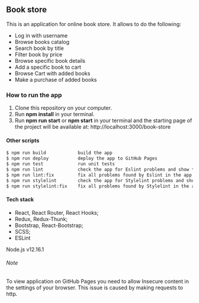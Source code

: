 ## **Book store**

This is an application for online book store. It allows to do the following:
- Log in with username
- Browse books catalog
- Search book by title
- Filter book by price
- Browse specific book details
- Add a specific book to cart
- Browse Cart with added books
- Make a purchase of added books

### **How to run the app**

1. Clone this repository on your computer.
2. Run **npm install** in your terminal.
3. Run **npm run start** or **npm start** in your terminal and the starting page of the project will be available at: http://localhost:3000/book-store

#### Other scripts

```sh
$ npm run build            build the app
$ npm run deploy           deploy the app to GitHub Pages
$ npm run test             run unit tests
$ npm run lint             check the app for Eslint problems and show them
$ npm run lint:fix         fix all problems found by Eslint in the app
$ npm run stylelint        check the app for Stylelint problems and show them
$ npm run stylelint:fix    fix all problems found by Stylelint in the app
```
#### Tech stack

- React, React Router, React Hooks;
- Redux, Redux-Thunk;
- Bootstrap, React-Bootstrap;
- SCSS;
- ESLint

Node.js v12.16.1

###### Note

To view application on GitHub Pages you need to allow Insecure content in the settings of your browser. This issue is caused by making requests to http.

